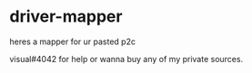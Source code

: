 # driver-mapper
heres a mapper for ur pasted p2c

visual#4042 for help or wanna buy any of my private sources. 

